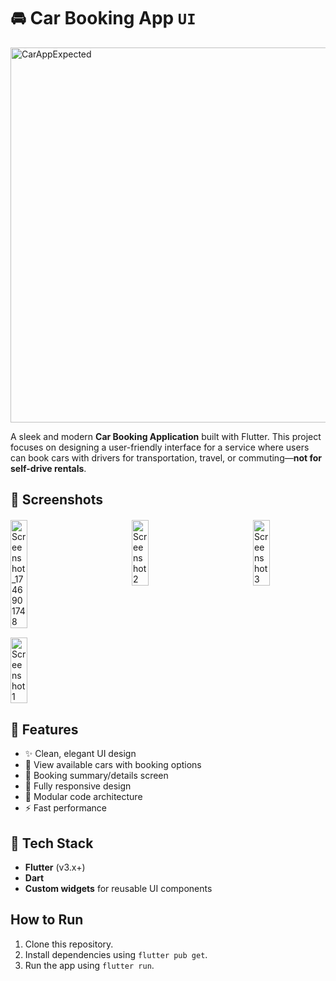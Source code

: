 # 🚘 Car Booking App `UI` 
<img src="https://github.com/user-attachments/assets/1e8be3d1-0975-4c08-9679-3fd4b989b104" alt="CarAppExpected" height="600"/>


A sleek and modern **Car Booking Application** built with Flutter. This project focuses on designing a user-friendly interface for a service where users can book cars with drivers for transportation, travel, or commuting—**not for self-drive rentals**.

## 📱 Screenshots

<div style="display: flex; justify-content: space-between; flex-wrap: wrap; gap: 15px; margin: 20px 0;">
  <img src="https://github.com/user-attachments/assets/07b6dd9d-2e34-46a8-9600-f118da16cb9d" alt="Screenshot_1746901748" width="23%" />
  <img src="https://github.com/user-attachments/assets/b9c72713-0bb2-458d-b90c-ca271132101b" alt="Screenshot 2" style="width: 23%; height: auto;"/>
  <img src="https://github.com/user-attachments/assets/f1f8c83e-1231-4092-868d-dadf2a1ff9c2" alt="Screenshot 3" style="width: 23%; height: auto;"/>
  <img src="https://github.com/user-attachments/assets/4155f86e-476e-4704-8861-d991aa8a6a15" alt="Screenshot 1" style="width: 23%; height: auto;"/>
</div>


## 🎯 Features

- ✨ Clean, elegant UI design
- 🚗 View available cars with booking options
- 📄 Booking summary/details screen
- 📱 Fully responsive design
- 🧩 Modular code architecture
- ⚡ Fast performance

## 🧰 Tech Stack

- **Flutter** (v3.x+)
- **Dart**
- **Custom widgets** for reusable UI components

## How to Run
1. Clone this repository.
2. Install dependencies using `flutter pub get`.
3. Run the app using `flutter run`.





